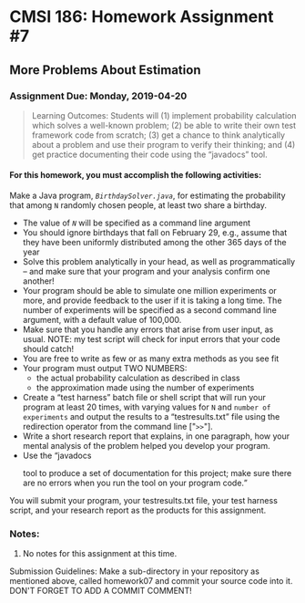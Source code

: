 # CMSI 186: Homework Assignment #7
## More Problems About Estimation
### Assignment Due: Monday, 2019-04-20

<blockquote>
Learning Outcomes: Students will (1) implement probability calculation which solves a well-known problem; (2) be able to write their own test framework code from scratch; (3) get a chance to think analytically about a problem and use their program to verify their thinking; and (4) get practice documenting their code using the <q>javadocs</q> tool. 
</blockquote>

#### For this homework, you must accomplish the following activities:

Make a Java program, <em><code>BirthdaySolver.java</code></em>, for estimating the probability that among <code>N</code> randomly chosen people, at least two share a birthday.
* The value of <code><em>N</em></code> will be specified as a command line argument
* You should ignore birthdays that fall on February 29, e.g., assume that they have been uniformly distributed among the other 365 days of the year
* Solve this problem analytically in your head, as well as programmatically &ndash; and make sure that your program and your analysis confirm one another!
* Your program should be able to simulate one million experiments or more, and provide feedback to the user if it is taking a long time.  The number of experiments will be specified as a second command line argument, with a default value of 100,000.
* Make sure that you handle any errors that arise from user input, as usual.  NOTE: my test script will check for input errors that your code should catch!
* You are free to write as few or as many extra methods as you see fit
* Your program must output TWO NUMBERS:
   * the actual probability calculation as described in class
   * the approximation made using the number of experiments
* Create a <q>test harness</q> batch file or shell script that will run your program at least 20 times, with varying values for <code>N</code> and <code>number of experiments</code> and output the results to a <q>testresults.txt</q> file using the redirection operator from the command line ["<code>&gt;&gt;</code>"].
* Write a short research report that explains, in one paragraph, how your mental analysis of the problem helped you develop your program.
* Use the <q>javadocs</p> tool to produce a set of documentation for this project; make sure there are no errors when you run the tool on your program code.

You will submit your program, your testresults.txt file, your test harness script, and your research report as the products for this assignment.

### Notes:
1. No notes for this assignment at this time.

Submission Guidelines: Make a sub-directory in your repository as mentioned above, called homework07 and commit your source code into it. DON'T FORGET TO ADD A COMMIT COMMENT!


